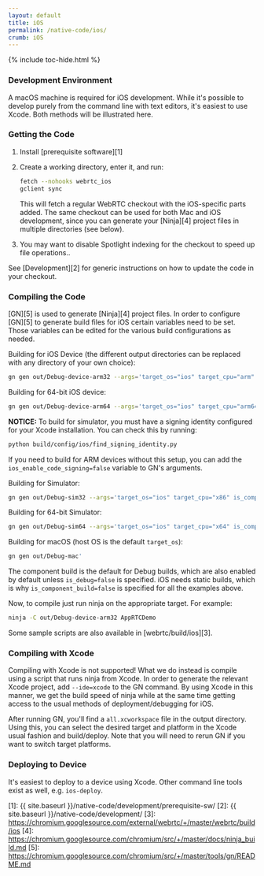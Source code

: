 ```yaml
---
layout: default
title: iOS
permalink: /native-code/ios/
crumb: iOS
---
```



{% include toc-hide.html %}


### Development Environment

A macOS machine is required for iOS development. While it's possible to
develop purely from the command line with text editors, it's easiest to use
Xcode. Both methods will be illustrated here.


### Getting the Code

  1. Install [prerequisite software][1]

  2. Create a working directory, enter it, and run:

     ~~~~~ bash
     fetch --nohooks webrtc_ios
     gclient sync
     ~~~~~

     This will fetch a regular WebRTC checkout with the iOS-specific parts
     added. The same checkout can be used for both Mac and iOS development,
     since you can generate your [Ninja][4] project files in multiple
     directories (see below).

  3. You may want to disable Spotlight indexing for the checkout to speed up
     file operations..

See [Development][2] for generic instructions on how
to update the code in your checkout.


### Compiling the Code

[GN][5] is used to generate [Ninja][4] project files. In order to configure
[GN][5] to generate build files for iOS certain variables need to be set.
Those variables can be edited for the various build configurations as needed.

Building for iOS Device (the different output directories can be replaced with any
directory of your own choice):

~~~~~ bash
gn gen out/Debug-device-arm32 --args='target_os="ios" target_cpu="arm" is_component_build=false'
~~~~~

Building for 64-bit iOS device:

~~~~~ bash
gn gen out/Debug-device-arm64 --args='target_os="ios" target_cpu="arm64" is_component_build=false'
~~~~~

**NOTICE:** To build for simulator, you must have a signing identity configured
for your Xcode installation. You can check this by running:

~~~~~ bash
python build/config/ios/find_signing_identity.py
~~~~~

If you need to build for ARM devices without this setup, you can add the
`ios_enable_code_signing=false` variable to GN's arguments.



Building for Simulator:

~~~~~ bash
gn gen out/Debug-sim32 --args='target_os="ios" target_cpu="x86" is_component_build=false'
~~~~~

Building for 64-bit Simulator:

~~~~~ bash
gn gen out/Debug-sim64 --args='target_os="ios" target_cpu="x64" is_component_build=false'
~~~~~

Building for macOS (host OS is the default `target_os`):

~~~~~ bash
gn gen out/Debug-mac'
~~~~~

The component build is the default for Debug builds, which are also enabled by
default unless `is_debug=false` is specified. iOS needs static builds, which is
why `is_component_build=false` is specified for all the examples above.


Now, to compile just run ninja on the appropriate target. For example:

~~~~~ bash
ninja -C out/Debug-device-arm32 AppRTCDemo
~~~~~

Some sample scripts are also available in [webrtc/build/ios][3].


### Compiling with Xcode

Compiling with Xcode is not supported! What we do instead is compile using a
script that runs ninja from Xcode. In order to generate the relevant Xcode
project, add `--ide=xcode` to the GN command. By using Xcode in this manner, we
get the build speed of ninja while at the same time getting access to the usual
methods of deployment/debugging for iOS.

After running GN, you'll find a `all.xcworkspace` file in the output directory.
Using this, you can select the desired target and platform in the Xcode usual
fashion and build/deploy. Note that you will need to rerun GN if you want to
switch target platforms.


### Deploying to Device

It's easiest to deploy to a device using Xcode. Other command line tools exist
as well, e.g. `ios-deploy`.


[1]: {{ site.baseurl }}/native-code/development/prerequisite-sw/
[2]: {{ site.baseurl }}/native-code/development/
[3]: https://chromium.googlesource.com/external/webrtc/+/master/webrtc/build/ios
[4]: https://chromium.googlesource.com/chromium/src/+/master/docs/ninja_build.md
[5]: https://chromium.googlesource.com/chromium/src/+/master/tools/gn/README.md
